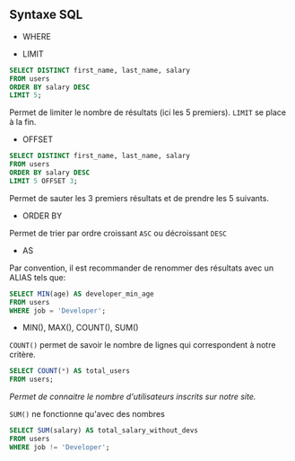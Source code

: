 ## Syntaxe SQL

- WHERE

- LIMIT

```SQL
SELECT DISTINCT first_name, last_name, salary
FROM users
ORDER BY salary DESC
LIMIT 5;
```

Permet de limiter le nombre de résultats (ici les 5 premiers). `LIMIT` se place à la fin.

- OFFSET

```SQL
SELECT DISTINCT first_name, last_name, salary
FROM users
ORDER BY salary DESC
LIMIT 5 OFFSET 3;
```

Permet de sauter les 3 premiers résultats et de prendre les 5 suivants.

- ORDER BY

Permet de trier par ordre croissant `ASC` ou décroissant `DESC`

- AS

Par convention, il est recommander de renommer des résultats avec un ALIAS tels que:
```SQL
SELECT MIN(age) AS developer_min_age
FROM users
WHERE job = 'Developer';
```

- MIN(), MAX(), COUNT(), SUM()

`COUNT()` permet de savoir le nombre de lignes qui correspondent à notre critère.

```SQL
SELECT COUNT(*) AS total_users
FROM users;
```
*Permet de connaitre le nombre d'utilisateurs inscrits sur notre site.*

`SUM()` ne fonctionne qu'avec des nombres

```SQL
SELECT SUM(salary) AS total_salary_without_devs
FROM users
WHERE job != 'Developer';
```